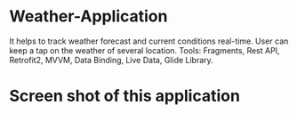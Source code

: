 # Weather-Application
It helps to track weather forecast and current conditions real-time. User can keep a tap on the weather of several location.
Tools: Fragments, Rest API, Retrofit2, MVVM, Data Binding, Live Data, Glide Library.
# Screen shot of this application
